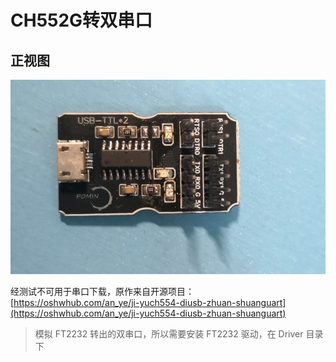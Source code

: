 # **CH552G转双串口**
## 正视图

<img src=".\\Picture\\pic.jpg"></img>

经测试不可用于串口下载，原作来自开源项目：
[https://oshwhub.com/an_ye/ji-yuch554-diusb-zhuan-shuanguart](https://oshwhub.com/an_ye/ji-yuch554-diusb-zhuan-shuanguart)

> 模拟 FT2232 转出的双串口，所以需要安装 FT2232 驱动，在 Driver 目录下